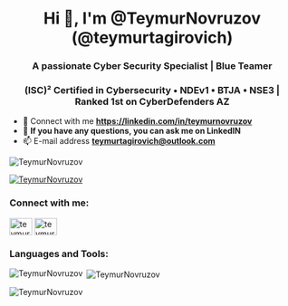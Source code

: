 <h1 align="center">Hi 👋, I'm @TeymurNovruzov (@teymurtagirovich)</h1>
<h3 align="center">A passionate Cyber Security Specialist | Blue Teamer</h3>
<h3 align="center">(ISC)² Certified in Cybersecurity • NDEv1 • BTJA • NSE3 | Ranked 1st on CyberDefenders AZ</h3>

- 📝 Connect with me **https://linkedin.com/in/teymurnovruzov**
- 💬 **If you have any questions, you can ask me on LinkedIN**
- 📫 E-mail address **teymurtagirovich@outlook.com**

<p align="left"> <img src="https://komarev.com/ghpvc/?username=TeymurNovruzov&label=Profile%20views&color=0e75b6&style=flat" alt="TeymurNovruzov" /> </p>

<p align="left"> <a href="https://github.com/ryo-ma/github-profile-trophy"><img src="https://github-profile-trophy.vercel.app/?username=TeymurNovruzov" alt="TeymurNovruzov" /></a> </p>

<h3 align="left">Connect with me:</h3>
<p align="left">
<a href="https://www.linkedin.com/in/teymurnovruzov/" target="blank"><img align="center" src="https://raw.githubusercontent.com/rahuldkjain/github-profile-readme-generator/master/src/images/icons/Social/linked-in-alt.svg" alt="teymurnovruzov" height="30" width="40" /></a>
<a href="https://medium.com/@teymurtagirovich" target="blank"><img align="center" src="https://raw.githubusercontent.com/rahuldkjain/github-profile-readme-generator/master/src/images/icons/Social/medium.svg" alt="teymurtagirovich" height="30" width="40" /></a>
</p>

<h3 align="left">Languages and Tools:</h3>

<p><img align="left" src="https://github-readme-stats.vercel.app/api/top-langs?username=TeymurNovruzov&show_icons=true&locale=en&layout=compact" alt="TeymurNovruzov" /></p>

<p>&nbsp;<img align="center" src="https://github-readme-stats.vercel.app/api?username=TeymurNovruzov&show_icons=true&locale=en" alt="TeymurNovruzov" /></p>

<p><img align="center" src="https://github-readme-streak-stats.herokuapp.com/?user=TeymurNovruzov&" alt="TeymurNovruzov" /></p>
